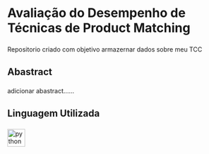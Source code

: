 <h1 align="left">Avaliação do Desempenho de Técnicas de Product Matching</h1>

###

<p align="left">Repositorio criado com objetivo armazernar dados sobre meu TCC</p>

###

<h2 align="left">Abastract</h2>

###

<p align="left">adicionar abastract......</p>

###

<h2 align="left">Linguagem Utilizada</h2>

###

<div align="left">
  <img src="https://cdn.jsdelivr.net/gh/devicons/devicon/icons/python/python-original.svg" height="40" alt="python logo"  />
  <img width="12" />
  
</div>
